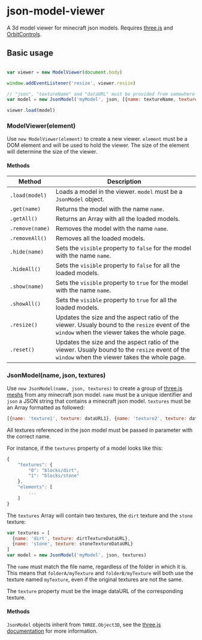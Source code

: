 # json-model-viewer

A 3d model viewer for minecraft json models. Requires [three.js](https://github.com/mrdoob/three.js/) and [OrbitControls](https://github.com/mrdoob/three.js/blob/master/examples/js/controls/OrbitControls.js).

## Basic usage

```javascript

var viewer = new ModelViewer(document.body)

window.addEventListener('resize', viewer.resize)

// "json", "textureName" and "dataURL" must be provided from somewhere else
var model = new JsonModel('myModel', json, [{name: textureName, texture: dataURL}])

viewer.load(model)
```

### ModelViewer(element)

Use `new ModelViewer(element)` to create a new viewer. `element` must be a DOM element and will be used to hold the viewer. The size of the element will determine the size of the viewer.

#### Methods

Method          | Description
--------------- | ---------------------------------------------------------------------------------------------------------------------------------------------
`.load(model)`  | Loads a model in the viewer. `model` must be a `JsonModel` object.
`.get(name)`    | Returns the model with the name `name`.
`.getAll()`     | Returns an Array with all the loaded models.
`.remove(name)` | Removes the model with the name `name`.
`.removeAll()`  | Removes all the loaded models.
`.hide(name)`   | Sets the `visible` property to `false` for the model with the name `name`.
`.hideAll()`    | Sets the `visible` property to `false` for all the loaded models.
`.show(name)`   | Sets the `visible` property to `true` for the model with the name `name`.
`.showAll()`    | Sets the `visible` property to `true` for all the loaded models.
`.resize()`     | Updates the size and the aspect ratio of the viewer. Usualy bound to the `resize` event of the `window` when the viewer takes the whole page.
`.reset()`      | Updates the size and the aspect ratio of the viewer. Usualy bound to the `resize` event of the `window` when the viewer takes the whole page.

### JsonModel(name, json, textures)

Use `new JsonModel(name, json, textures)` to create a group of [three.js meshs](http://threejs.org/docs/index.html#Reference/Objects/Mesh) from any minecraft json model. `name` must be a unique identifier and `json` a JSON string that contains a minecraft json model. `textures` must be an Array formatted as followed:

```javascript
[{name: 'texture1', texture: dataURL1}, {name: 'texture2', texture: dataURL2}, ...]
```

All textures referenced in the json model must be passed in parameter with the correct name.

For instance, if the `textures` property of a model looks like this:

```javascript
{
    "textures": {
        "0": "blocks/dirt",
        "1": "blocks/stone"
    },
    "elements": [
        ...
    ]
}
```

The `textures` Array will contain two textures, the `dirt` texture and the `stone` texture:

```javascript
var textures = [
  {name: 'dirt', texture: dirtTextureDataURL},
  {name: 'stone', texture: stoneTextureDataURL}
]
var model = new JsonModel('myModel', json, textures)
```

The `name` must match the file name, regardless of the folder in which it is. This means that `folderA/myTexture` and `folderB/myTexture` will both use the texture named `myTexture`, even if the original textures are not the same.

The `texture` property must be the image dataURL of the corresponding texture.

#### Methods

`JsonModel` objects inherit from `THREE.Object3D`, see the [three.js documentation](http://threejs.org/docs/index.html#Reference/Core/Object3D) for more information.
